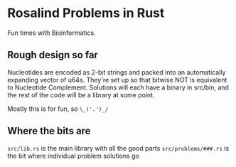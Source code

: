 # Rosalind Problems in Rust

Fun times with Bioinformatics.

## Rough design so far

Nucleotides are encoded as 2-bit strings and packed into an automatically
expanding vector of u64s. They're set up so that bitwise NOT is equivalent to
Nucleotide Complement. Solutions will each have a binary in src/bin, and the
rest of the code will be a library at some point.

Mostly this is for fun, so `\_('.')_/`

## Where the bits are

`src/lib.rs` is the main library with all the good parts
`src/problems/###.rs` is the bit where individual problem solutions go

